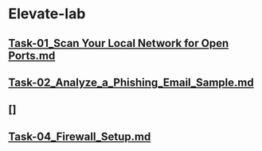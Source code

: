 # Elevate-lab
## [Task-01_Scan Your Local Network for Open Ports.md](Task-01_Scan_Your_Local_Network.md)
## [Task-02_Analyze_a_Phishing_Email_Sample.md](Task-02_Analyze_a_Phishing_Email_Sample.md)
## []
## [Task-04_Firewall_Setup.md](Task-04_Firewall_Setup.md)

